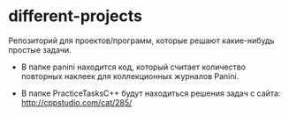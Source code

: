 # different-projects

Репозиторий для проектов/программ, которые решают какие-нибудь простые задачи.

* В папке panini находится код, который считает количество повторных наклеек для коллекционных журналов Panini.

* В папке PracticeTasksC++ будут находиться решения задач с сайта: http://cppstudio.com/cat/285/
